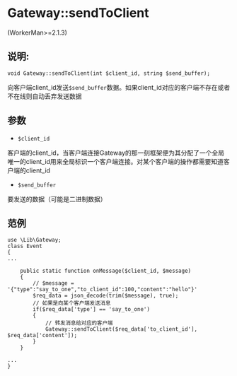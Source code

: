 # Gateway::sendToClient
(WorkerMan>=2.1.3)

## 说明:
```
void Gateway::sendToClient(int $client_id, string $send_buffer);
```

向客户端client_id发送```$send_buffer```数据。如果client_id对应的客户端不存在或者不在线则自动丢弃发送数据

## 参数

* ```$client_id```

客户端的client_id，当客户端连接Gateway的那一刻框架便为其分配了一个全局唯一的client_id用来全局标识一个客户端连接。对某个客户端的操作都需要知道客户端的client_id

* ```$send_buffer```

要发送的数据（可能是二进制数据）

## 范例
```
use \Lib\Gateway;
class Event
{
...

    public static function onMessage($client_id, $message)
    {
        // $message = '{"type":"say_to_one","to_client_id":100,"content":"hello"}'
        $req_data = json_decode(trim($message), true);
        // 如果是向某个客户端发送消息
        if($req_data['type'] == 'say_to_one')
        {
            // 转发消息给对应的客户端
            Gateway::sendToClient($req_data['to_client_id'], $req_data['content']);
        }
    }

...
}

```
